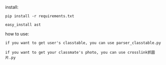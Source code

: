 install:

	pip install -r requirements.txt

	easy_install ast

how to use:

	if you want to get user's classtable, you can use parser_classtable.py

	if you want to get your classmate's photo, you can use crosslink抓圖片.py
	